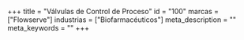 +++
title = "Válvulas de Control de Proceso"
id = "100"
marcas = ["Flowserve"]
industrias = ["Biofarmacéuticos"]
meta_description = ""
meta_keywords = ""
+++
